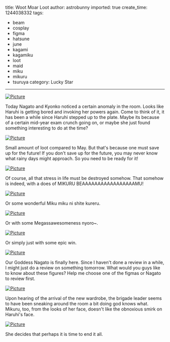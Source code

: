 title: Woot Moar Loot
author: astrobunny
imported: true
create_time: 1244038332
tags:
- beam
- cosplay
- figma
- hatsune
- june
- kagami
- kagamiku
- loot
- maid
- miku
- mikuru
- tsuruya
category: Lucky Star
---
 [![](wp-uploads/2009/06/wpid-100-6563-500x375.jpg "Picture")](/images/wp-uploads/2009/06/wpid-100-6563.jpg)  
  
Today Nagato and Kyonko noticed a certain anomaly in the room. Looks like Haruhi is getting bored and invoking her powers again. Come to think of it, it has been a while since Haruhi stepped up to the plate. Maybe its because of a certain mid-year exam crunch going on, or maybe she just found something interesting to do at the time?  
<!--more-->  
 [![](wp-uploads/2009/06/wpid-100-6567-500x375.jpg "Picture")](/images/wp-uploads/2009/06/wpid-100-6567.jpg)  
  
Small amount of loot compared to May. But that's because one must save up for the future! If you don't save up for the future, you may never know what rainy days might approach. So you need to be ready for it!  
  
 [![](wp-uploads/2009/06/wpid-100-6568-500x666.jpg "Picture")](/images/wp-uploads/2009/06/wpid-100-6568.jpg)  
  
Of course, all that stress in life must be destroyed somehow. That somehow is indeed, with a does of MIKURU BEAAAAAAAAAAAAAAAAAMU!  
  
 [![](wp-uploads/2009/06/wpid-100-6569-500x666.jpg "Picture")](/images/wp-uploads/2009/06/wpid-100-6569.jpg)  
  
Or some wonderful Miku miku ni shite kureru.  
  
 [![](wp-uploads/2009/06/wpid-100-6571-500x666.jpg "Picture")](/images/wp-uploads/2009/06/wpid-100-6571.jpg)  
  
Or with some Megassawesomeness nyoro~.  
  
 [![](wp-uploads/2009/06/wpid-100-65726-500x666.jpg "Picture")](/images/wp-uploads/2009/06/wpid-100-65726.jpg)  
  
Or simply just with some epic win.  
  
 [![](wp-uploads/2009/06/wpid-100-6573-500x666.jpg "Picture")](/images/wp-uploads/2009/06/wpid-100-6573.jpg)  
  
Our Goddess Nagato is finally here. Since I haven't done a review in a while, I might just do a review on something tomorrow. What would you guys like to know about these figures? Help me choose one of the figmas or Nagato to review first.  
  
 [![](wp-uploads/2009/06/wpid-100-6575-500x375.jpg "Picture")](/images/wp-uploads/2009/06/wpid-100-6575.jpg)  
  
Upon hearing of the arrival of the new wardrobe, the brigade leader seems to have been sneaking around the room a bit doing god knows what. Mikuru, too, from the looks of her face, doesn't like the obnoxious smirk on Haruhi's face.  
  
 [![](wp-uploads/2009/06/wpid-100-6576-500x375.jpg "Picture")](/images/wp-uploads/2009/06/wpid-100-6576.jpg)  
  
She decides that perhaps it is time to end it all.